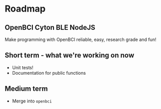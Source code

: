 # Roadmap

## OpenBCI Cyton BLE NodeJS

Make programming with OpenBCI reliable, easy, research grade and fun!

## Short term - what we're working on now

- Unit tests!
- Documentation for public functions

## Medium term

- Merge into `openbci`
